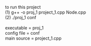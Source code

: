 to run this project </br>
(1) g++ -o proj_1 project_1.cpp Node.cpp </br>
(2) ./proj_1 conf </br></br>
executable = proj_1</br>
config file = conf </br>
main source = project_1.cpp</br>